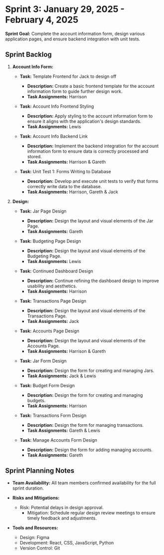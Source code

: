 # Sprint 3: January 29, 2025 - February 4, 2025

**Sprint Goal:** Complete the account information form, design various application pages, and ensure backend integration with unit tests.

## Sprint Backlog

1. **Account Info Form:**
   - **Task:** Template Frontend for Jack to design off
      - **Description:** Create a basic frontend template for the account information form to guide further design work.
      - **Task Assignments:** Harrison

   - **Task:** Account Info Frontend Styling
      - **Description:** Apply styling to the account information form to ensure it aligns with the application's design standards.
      - **Task Assignments:** Lewis

   - **Task:** Account Info Backend Link
      - **Description:** Implement the backend integration for the account information form to ensure data is correctly processed and stored.
      - **Task Assignments:** Harrison & Gareth

   - **Task:** Unit Test 1: Forms Writing to Database
      - **Description:** Develop and execute unit tests to verify that forms correctly write data to the database.
      - **Task Assignments:** Harrison, Gareth & Jack

2. **Design:**
   - **Task:** Jar Page Design
      - **Description:** Design the layout and visual elements of the Jar Page.
      - **Task Assignments:** Gareth

   - **Task:** Budgeting Page Design
      - **Description:** Design the layout and visual elements of the Budgeting Page.
      - **Task Assignments:** Lewis

   - **Task:** Continued Dashboard Design
      - **Description:** Continue refining the dashboard design to improve usability and aesthetics.
      - **Task Assignments:** Harrison

   - **Task:** Transactions Page Design
      - **Description:** Design the layout and visual elements of the Transactions Page.
      - **Task Assignments:** Jack

   - **Task:** Accounts Page Design
      - **Description:** Design the layout and visual elements of the Accounts Page.
      - **Task Assignments:** Harrison & Gareth

   - **Task:** Jar Form Design
      - **Description:** Design the form for creating and managing Jars.
      - **Task Assignments:** Jack & Lewis

   - **Task:** Budget Form Design
      - **Description:** Design the form for creating and managing budgets.
      - **Task Assignments:** Harrison

   - **Task:** Transactions Form Design
      - **Description:** Design the form for managing transactions.
      - **Task Assignments:** Gareth & Lewis

   - **Task:** Manage Accounts Form Design
      - **Description:** Design the form for adding managing accounts.
      - **Task Assignments:** Gareth

## Sprint Planning Notes

- **Team Availability:** All team members confirmed availability for the full sprint duration.
- **Risks and Mitigations:**
  - Risk: Potential delays in design approval.
    - Mitigation: Schedule regular design review meetings to ensure timely feedback and adjustments.

- **Tools and Resources:**
  - Design: Figma
  - Development: React, CSS, JavaScript, Python
  - Version Control: Git
